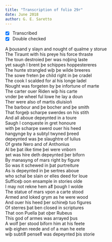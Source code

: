 ```yaml
---
title: "Transcription of folio 29r"
date: June 2018
author: G. E. Saretto
---
```


- [x] Transcribed
- [x] Double checked

A þousand y slayn and nought of qualme y storue  
The Tiraunt with his preye his force thraste  
The toun destroied þer was noþing laste  
yet saugh I brent þe schippes hoppestereres  
The hunte strangled wiþ þe wilde breeres  
The sowe freten þe child right in þe cradel  
The cook I scalded for al his longe ladel  
Nought was forgeten by þe infortune of marte  
The carter ouer Riden wiþ his carte  
vnder þe wheel ful lowe he lay a doun  
Ther were also of martis diuision̄  
The barbour and þe bocher and þe smith  
That forgeþ scharpe swerdes on his stith  
And all aboue depeynted in a toure  
Saugh I conqueste in gret honoure  
with þe scharpe swerd ouer his heed  
hangynge by a subtyl twyned þreed  
depeynted was þe slaughtre of Iulius  
Of grete Nero and of Anthonius  
Al be þat ilke time þei were vnborn  
ȝet was hire deth depeynted þer biforn  
By manasyng of mars right by figure  
So was it schewed in þat purtreiture  
As is depeynted in þe sertres aboue  
who schal be slain or elles deed for loue  
Sufficeþ oon ensample in stories olde  
I may not rekne hem aỻ þough I wolde  
The statue of mars vpon a carte stood  
Armed and loked grym as he were wood  
And ouer his heed þer schineþ tuo figures  
Of sterres þat ben closed in scriptures  
That oon Puella þat oþer Rubeus  
This god of armes was arrayed þus  
A wolf þer stood biforn him at his feete  
wiþ eighen reede and of a man he eete  
wiþ subtiỻ penseỻ was depeynted þis storie  
